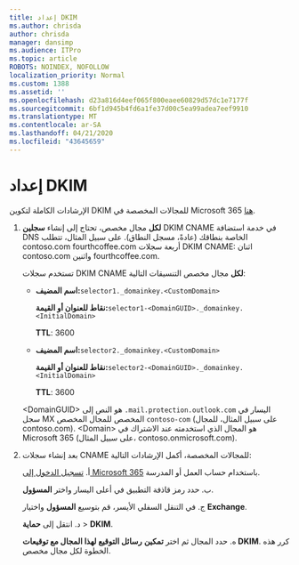 ```yaml
---
title: إعداد DKIM
ms.author: chrisda
author: chrisda
manager: dansimp
ms.audience: ITPro
ms.topic: article
ROBOTS: NOINDEX, NOFOLLOW
localization_priority: Normal
ms.custom: 1388
ms.assetid: ''
ms.openlocfilehash: d23a816d4eef065f800eaee60829d57dc1e7177f
ms.sourcegitcommit: 6bf1d945b4fd6a1fe37d00c5ea99adea7eef9910
ms.translationtype: MT
ms.contentlocale: ar-SA
ms.lasthandoff: 04/21/2020
ms.locfileid: "43645659"
---
```

# <a name="setup-dkim"></a>إعداد DKIM

الإرشادات الكاملة لتكوين DKIM للمجالات المخصصة في Microsoft 365 [هنا](https://docs.microsoft.com/office365/SecurityCompliance/use-dkim-to-validate-outbound-email#what-you-need-to-do-to-manually-set-up-dkim-in-office-365).

1. **لكل** مجال مخصص، تحتاج إلى إنشاء **سجلين** DKIM CNAME في خدمة استضافة DNS الخاصة بنطاقك (عادةً، مسجل النطاق). على سبيل المثال، تتطلب contoso.com fourthcoffee.com أربعة سجلات DKIM CNAME: اثنان contoso.com واثنين fourthcoffee.com.

   تستخدم سجلات DKIM CNAME **لكل** مجال مخصص التنسيقات التالية:

   - **اسم المضيف:**`selector1._domainkey.<CustomDomain>`

     **نقاط للعنوان أو القيمة:**`selector1-<DomainGUID>._domainkey.<InitialDomain>`

     **TTL**: 3600

   - **اسم المضيف:**`selector2._domainkey.<CustomDomain>`

     **نقاط للعنوان أو القيمة:**`selector2-<DomainGUID>._domainkey.<InitialDomain>`

     **TTL**: 3600

   \<DomainGUID\> هو النص إلى `.mail.protection.outlook.com` اليسار في سجل MX المخصص للمجال المخصص `contoso-com` (على سبيل المثال، للمجال contoso.com). \<Domain\> هو المجال الذي استخدمته عند الاشتراك في Microsoft 365 (على سبيل المثال، contoso.onmicrosoft.com).

2. بعد إنشاء سجلات CNAME للمجالات المخصصة، أكمل الإرشادات التالية:

   أ. [تسجيل الدخول إلى Microsoft 365](https://support.office.microsoft.com/article/e9eb7d51-5430-4929-91ab-6157c5a050b4) باستخدام حساب العمل أو المدرسة.

   ب. حدد رمز قاذفة التطبيق في أعلى اليسار واختر **المسؤول**.

   ج. في التنقل السفلي الأيسر، قم بتوسيع **المسؤول** واختيار **Exchange**.

   د. انتقل إلى **حماية** > **DKIM**.

   ه. حدد المجال ثم اختر **تمكين** **رسائل التوقيع لهذا المجال مع توقيعات DKIM**. كرر هذه الخطوة لكل مجال مخصص.
